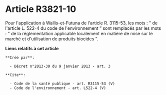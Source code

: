 # Article R3821-10

Pour l'application à Wallis-et-Futuna de l'article R. 3115-53, les mots : " de l'article L. 522-4 du code de l'environnement
” sont remplacés par les mots : " de la réglementation applicable localement en matière de mise sur le marché et
d'utilisation de produits biocides ”.

**Liens relatifs à cet article**

	**Créé par**:

	  - Décret n°2013-30 du 9 janvier 2013 - art. 3

	**Cite**:

	  - Code de la santé publique - art. R3115-53 (V)
	  - Code de l'environnement - art. L522-4 (V)
